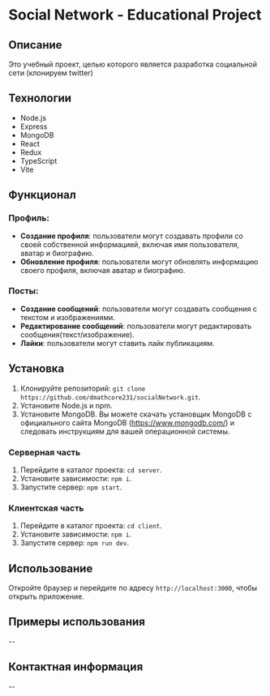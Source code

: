# Social Network - Educational Project

## Описание

Это учебный проект, целью которого является разработка социальной сети (клонируем twitter)

## Технологии

- Node.js
- Express
- MongoDB
- React
- Redux
- TypeScript
- Vite

## Функционал

### Профиль:
- **Создание профиля**: пользователи могут создавать профили со своей собственной информацией, включая имя пользователя, аватар и биографию.
- **Обновление профиля**: пользователи могут обновлять информацию своего профиля, включая аватар и биографию.

### Посты:
- **Создание сообщений**: пользователи могут создавать сообщения с текстом и изображениями.
- **Редактирование сообщений**: пользователи могут редактировать сообщения(текст/изображение).
- **Лайки**: пользователи могут ставить лайк публикациям.

## Установка

1. Клонируйте репозиторий: `git clone https://github.com/dmathcore231/socialNetwork.git`.
2. Установите Node.js и npm.
3. Установите MongoDB. Вы можете скачать установщик MongoDB с официального сайта MongoDB (https://www.mongodb.com/) и следовать инструкциям для вашей операционной системы.

### Серверная часть

1. Перейдите в каталог проекта: `cd server`.
2. Установите зависимости: `npm i`.
3. Запустите сервер: `npm start`.

### Клиентская часть

1. Перейдите в каталог проекта: `cd client`.
2. Установите зависимости: `npm i`.
3. Запустите сервер: `npm run dev`.

## Использование

Откройте браузер и перейдите по адресу `http://localhost:3000`, чтобы открыть приложение.

## Примеры использования

--

## Контактная информация

--
